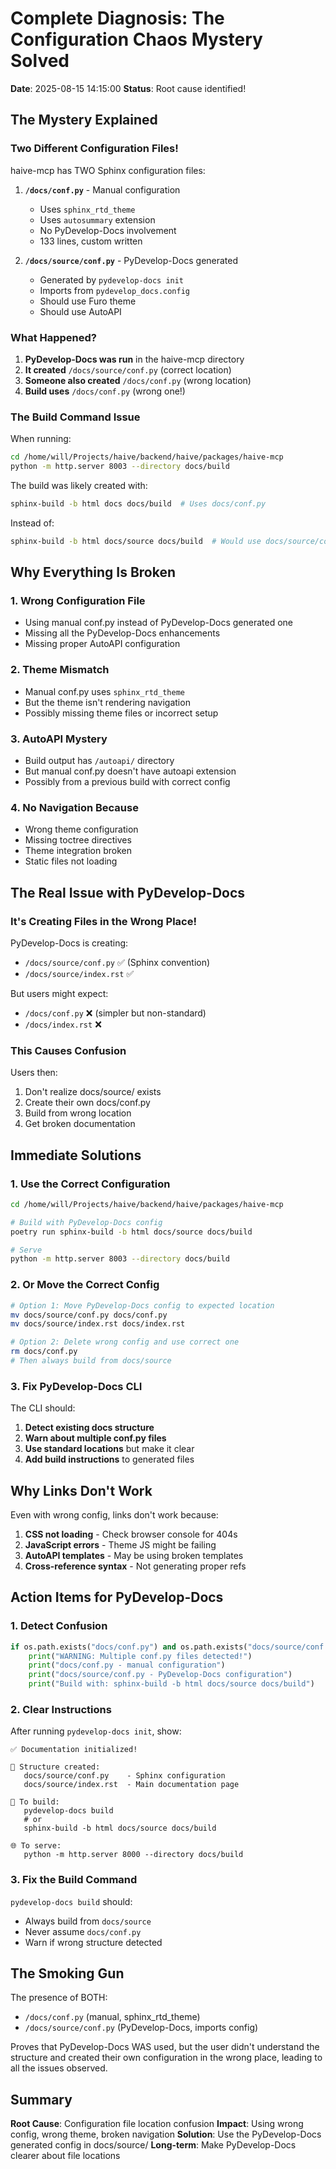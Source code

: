 # Complete Diagnosis: The Configuration Chaos Mystery Solved

**Date**: 2025-08-15 14:15:00
**Status**: Root cause identified!

## The Mystery Explained

### Two Different Configuration Files!

haive-mcp has TWO Sphinx configuration files:

1. **`/docs/conf.py`** - Manual configuration
   - Uses `sphinx_rtd_theme`
   - Uses `autosummary` extension
   - No PyDevelop-Docs involvement
   - 133 lines, custom written

2. **`/docs/source/conf.py`** - PyDevelop-Docs generated
   - Generated by `pydevelop-docs init`
   - Imports from `pydevelop_docs.config`
   - Should use Furo theme
   - Should use AutoAPI

### What Happened?

1. **PyDevelop-Docs was run** in the haive-mcp directory
2. **It created** `/docs/source/conf.py` (correct location)
3. **Someone also created** `/docs/conf.py` (wrong location)
4. **Build uses** `/docs/conf.py` (wrong one!)

### The Build Command Issue

When running:

```bash
cd /home/will/Projects/haive/backend/haive/packages/haive-mcp
python -m http.server 8003 --directory docs/build
```

The build was likely created with:

```bash
sphinx-build -b html docs docs/build  # Uses docs/conf.py
```

Instead of:

```bash
sphinx-build -b html docs/source docs/build  # Would use docs/source/conf.py
```

## Why Everything Is Broken

### 1. Wrong Configuration File

- Using manual conf.py instead of PyDevelop-Docs generated one
- Missing all the PyDevelop-Docs enhancements
- Missing proper AutoAPI configuration

### 2. Theme Mismatch

- Manual conf.py uses `sphinx_rtd_theme`
- But the theme isn't rendering navigation
- Possibly missing theme files or incorrect setup

### 3. AutoAPI Mystery

- Build output has `/autoapi/` directory
- But manual conf.py doesn't have autoapi extension
- Possibly from a previous build with correct config

### 4. No Navigation Because

- Wrong theme configuration
- Missing toctree directives
- Theme integration broken
- Static files not loading

## The Real Issue with PyDevelop-Docs

### It's Creating Files in the Wrong Place!

PyDevelop-Docs is creating:

- `/docs/source/conf.py` ✅ (Sphinx convention)
- `/docs/source/index.rst` ✅

But users might expect:

- `/docs/conf.py` ❌ (simpler but non-standard)
- `/docs/index.rst` ❌

### This Causes Confusion

Users then:

1. Don't realize docs/source/ exists
2. Create their own docs/conf.py
3. Build from wrong location
4. Get broken documentation

## Immediate Solutions

### 1. Use the Correct Configuration

```bash
cd /home/will/Projects/haive/backend/haive/packages/haive-mcp

# Build with PyDevelop-Docs config
poetry run sphinx-build -b html docs/source docs/build

# Serve
python -m http.server 8003 --directory docs/build
```

### 2. Or Move the Correct Config

```bash
# Option 1: Move PyDevelop-Docs config to expected location
mv docs/source/conf.py docs/conf.py
mv docs/source/index.rst docs/index.rst

# Option 2: Delete wrong config and use correct one
rm docs/conf.py
# Then always build from docs/source
```

### 3. Fix PyDevelop-Docs CLI

The CLI should:

1. **Detect existing docs structure**
2. **Warn about multiple conf.py files**
3. **Use standard locations** but make it clear
4. **Add build instructions** to generated files

## Why Links Don't Work

Even with wrong config, links don't work because:

1. **CSS not loading** - Check browser console for 404s
2. **JavaScript errors** - Theme JS might be failing
3. **AutoAPI templates** - May be using broken templates
4. **Cross-reference syntax** - Not generating proper refs

## Action Items for PyDevelop-Docs

### 1. Detect Confusion

```python
if os.path.exists("docs/conf.py") and os.path.exists("docs/source/conf.py"):
    print("WARNING: Multiple conf.py files detected!")
    print("docs/conf.py - manual configuration")
    print("docs/source/conf.py - PyDevelop-Docs configuration")
    print("Build with: sphinx-build -b html docs/source docs/build")
```

### 2. Clear Instructions

After running `pydevelop-docs init`, show:

```
✅ Documentation initialized!

📁 Structure created:
   docs/source/conf.py    - Sphinx configuration
   docs/source/index.rst  - Main documentation page

🔨 To build:
   pydevelop-docs build
   # or
   sphinx-build -b html docs/source docs/build

🌐 To serve:
   python -m http.server 8000 --directory docs/build
```

### 3. Fix the Build Command

`pydevelop-docs build` should:

- Always build from `docs/source`
- Never assume `docs/conf.py`
- Warn if wrong structure detected

## The Smoking Gun

The presence of BOTH:

- `/docs/conf.py` (manual, sphinx_rtd_theme)
- `/docs/source/conf.py` (PyDevelop-Docs, imports config)

Proves that PyDevelop-Docs WAS used, but the user didn't understand the structure and created their own configuration in the wrong place, leading to all the issues observed.

## Summary

**Root Cause**: Configuration file location confusion
**Impact**: Using wrong config, wrong theme, broken navigation
**Solution**: Use the PyDevelop-Docs generated config in docs/source/
**Long-term**: Make PyDevelop-Docs clearer about file locations
